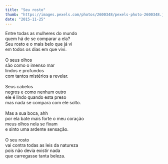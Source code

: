 ```yaml
---
title: "Seu rosto"
thumb: "https://images.pexels.com/photos/2600348/pexels-photo-2600348.jpeg"
date: "2015-11-25"
---
```

Entre todas as mulheres do mundo  
quem há de se comparar a ela?  
Seu rosto e o mais belo que já vi  
em todos os dias em que vivi.  
<br />
O seus olhos  
são como o imenso mar  
lindos e profundos  
com tantos mistérios a revelar.  
<br />
Seus cabelos  
negros e como nenhum outro  
ele é lindo quando esta preso  
mas nada se compara com ele solto.  
<br />
Mas a sua boca, ahh  
por ela bate mais forte o meu coração  
meus olhos nela se fixam  
e sinto uma ardente sensação.  
<br />
O seu rosto  
vai contra todas as leis da natureza  
pois não devia existir nada  
que carregasse tanta beleza.  